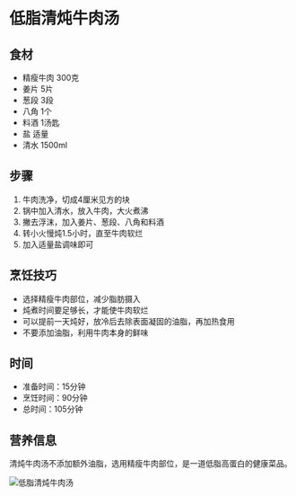 ﻿---
name: 低脂清炖牛肉汤
created_at: 20250423_215325
tags: [AI生成]
---

# 低脂清炖牛肉汤

## 食材
- 精瘦牛肉 300克
- 姜片 5片
- 葱段 3段
- 八角 1个
- 料酒 1汤匙
- 盐 适量
- 清水 1500ml

## 步骤
1. 牛肉洗净，切成4厘米见方的块
2. 锅中加入清水，放入牛肉，大火煮沸
3. 撇去浮沫，加入姜片、葱段、八角和料酒
4. 转小火慢炖1.5小时，直至牛肉软烂
5. 加入适量盐调味即可

## 烹饪技巧
- 选择精瘦牛肉部位，减少脂肪摄入
- 炖煮时间要足够长，才能使牛肉软烂
- 可以提前一天炖好，放冷后去除表面凝固的油脂，再加热食用
- 不要添加油脂，利用牛肉本身的鲜味

## 时间
- 准备时间：15分钟
- 烹饪时间：90分钟
- 总时间：105分钟

## 营养信息
清炖牛肉汤不添加额外油脂，选用精瘦牛肉部位，是一道低脂高蛋白的健康菜品。

![低脂清炖牛肉汤](https://source.unsplash.com/random/800x600/?food,低脂清炖牛肉汤)
